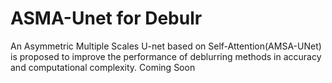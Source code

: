 # ASMA-Unet for Debulr
An Asymmetric Multiple Scales U-net based on Self-Attention(AMSA-UNet) is proposed to improve the performance of deblurring methods in accuracy and computational complexity.
Coming Soon
